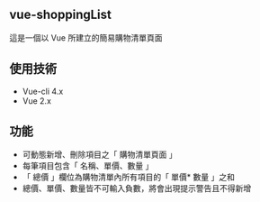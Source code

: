 ## vue-shoppingList

這是一個以 Vue 所建立的簡易購物清單頁面

## 使用技術
- Vue-cli 4.x
- Vue 2.x

## 功能

- 可動態新增、刪除項目之「 購物清單頁面 」
- 每筆項目包含「 名稱、單價、數量 」 
- 「 總價 」欄位為購物清單內所有項目的「 單價* 數量 」之和
- 總價、單價、數量皆不可輸入負數，將會出現提示警告且不得新增
